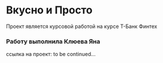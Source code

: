 # Вкусно и Просто

Проект является курсовой работой на курсе Т-Банк Финтех

### Работу выполнила Клюева Яна

ccылка на проект: to be continued...
